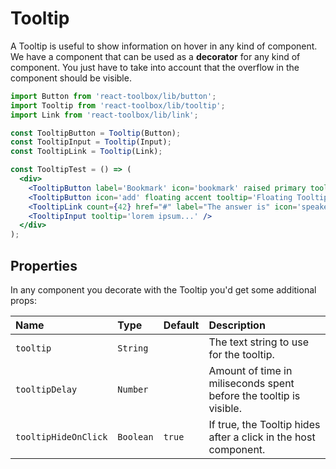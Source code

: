 # Tooltip

A Tooltip is useful to show information on hover in any kind of component. We have a component that can be used as a **decorator** for any kind of component. You just have to take into account that the overflow in the component should be visible.

<!-- example -->
```jsx
import Button from 'react-toolbox/lib/button';
import Tooltip from 'react-toolbox/lib/tooltip';
import Link from 'react-toolbox/lib/link';

const TooltipButton = Tooltip(Button);
const TooltipInput = Tooltip(Input);
const TooltipLink = Tooltip(Link);

const TooltipTest = () => (
  <div>
    <TooltipButton label='Bookmark' icon='bookmark' raised primary tooltip='Bookmark Tooltip' tooltipDelay={1000} />
    <TooltipButton icon='add' floating accent tooltip='Floating Tooltip' />
    <TooltipLink count={42} href="#" label="The answer is" icon='speaker_notes' tooltip='Question - universe?'/>
    <TooltipInput tooltip='lorem ipsum...' />
  </div>
);
```

## Properties

In any component you decorate with the Tooltip you'd get some additional props:

| Name      | Type      | Default         | Description|
|:-----|:-----|:-----|:-----|
| `tooltip`     | `String`  |  | The text string to use for the tooltip.|
| `tooltipDelay`     | `Number`  |  | Amount of time in miliseconds spent before the tooltip is visible.|
| `tooltipHideOnClick`     | `Boolean`  | `true` | If true, the Tooltip hides after a click in the host component. |
